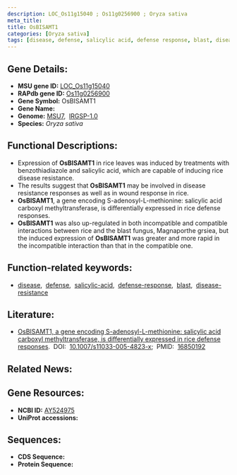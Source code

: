 ```yaml
---
description: LOC_Os11g15040 ; Os11g0256900 ; Oryza sativa
meta_title:
title: OsBISAMT1
categories: [Oryza sativa]
tags: [disease, defense, salicylic acid, defense response, blast, disease resistance]
---
```


## Gene Details:
- **MSU gene ID:** [LOC_Os11g15040](http://rice.uga.edu/cgi-bin/ORF_infopage.cgi?orf=LOC_Os11g15040)  
- **RAPdb gene ID:** [Os11g0256900](https://rapdb.dna.affrc.go.jp/locus/?name=Os11g0256900)  
- **Gene Symbol:** OsBISAMT1
- **Gene Name:**
- **Genome:**  [MSU7](http://rice.uga.edu/),&nbsp;&nbsp;[IRGSP-1.0](https://rapdb.dna.affrc.go.jp/download/irgsp1.html)
- **Species:** *Oryza sativa*

## Functional Descriptions:
   - Expression of **OsBISAMT1** in rice leaves was induced by treatments with benzothiadiazole and salicylic acid, which are capable of inducing rice disease resistance.
   - The results suggest that **OsBISAMT1** may be involved in disease resistance responses as well as in wound response in rice.
   - **OsBISAMT1**, a gene encoding S-adenosyl-L-methionine: salicylic acid carboxyl methyltransferase, is differentially expressed in rice defense responses.
   - **OsBISAMT1** was also up-regulated in both incompatible and compatible interactions between rice and the blast fungus, Magnaporthe grsiea, but the induced expression of **OsBISAMT1** was greater and more rapid in the incompatible interaction than that in the compatible one.

## Function-related keywords:
   - [disease](/tags/disease/),&nbsp;&nbsp;[defense](/tags/defense/),&nbsp;&nbsp;[salicylic-acid](/tags/salicylic-acid/),&nbsp;&nbsp;[defense-response](/tags/defense-response/),&nbsp;&nbsp;[blast](/tags/blast/),&nbsp;&nbsp;[disease-resistance](/tags/disease-resistance/)

## Literature:
   - [OsBISAMT1, a gene encoding S-adenosyl-L-methionine: salicylic acid carboxyl methyltransferase, is differentially expressed in rice defense responses](https://www.doi.org/10.1007/s11033-005-4823-x).&nbsp;&nbsp;DOI:&nbsp;&nbsp;[10.1007/s11033-005-4823-x](https://www.doi.org/10.1007/s11033-005-4823-x);&nbsp;&nbsp;PMID:&nbsp;&nbsp;[16850192](https://pubmed.ncbi.nlm.nih.gov/16850192/)

## Related News:

## Gene Resources:
- **NCBI ID:**  [AY524975](http://www.ncbi.nlm.nih.gov/nuccore/AY524975)
- **UniProt accessions:** [](https://www.uniprot.org/uniprotkb//entry)

## Sequences:
- **CDS Sequence:**
- **Protein Sequence:**
